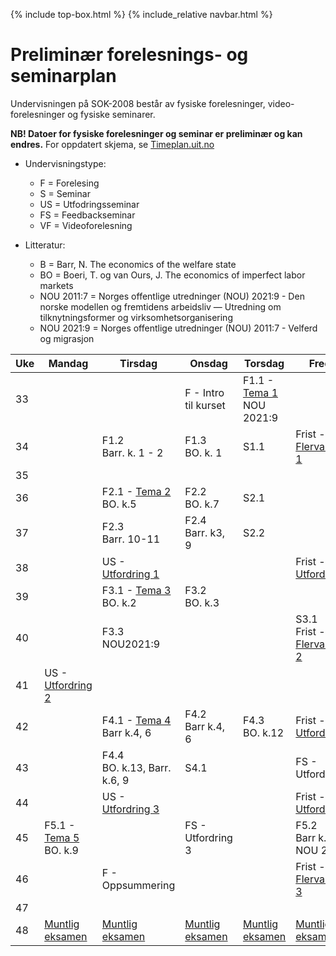 {% include top-box.html %} <!-- Kode for å inkludere boksen på toppen av siden. Se _config.yml for å gjøre endringer. -->
{% include_relative navbar.html %} <!-- Kode for navigasjonsmeny. Se navbar.html for å gjøre endringer. -->
<!-- Gjør endringer under her -->

# Preliminær forelesnings- og seminarplan

Undervisningen på SOK-2008 består av fysiske forelesninger, video-forelesninger og fysiske seminarer. 

**NB! Datoer for fysiske forelesninger og seminar er preliminær og kan endres.** For oppdatert skjema, se [Timeplan.uit.no](https://timeplan.uit.no/emne_timeplan.php?sem=23h&module[]=SOK-2008-1#week-33)
* Undervisningstype:
  * F = Forelesing
  * S = Seminar
  * US = Utfodringsseminar
  * FS = Feedbackseminar
  * VF = Videoforelesning

* Litteratur:
  * B = Barr, N. The economics of the welfare state
  * BO = Boeri, T. og van Ours, J. The economics of imperfect labor markets
  * NOU 2011:7 = Norges offentlige utredninger (NOU) 2021:9 - Den norske modellen og fremtidens arbeidsliv — Utredning om tilknytningsformer og virksomhetsorganisering
  * NOU 2021:9 = Norges offentlige utredninger (NOU) 2011:7 - Velferd og migrasjon

| Uke | Mandag | Tirsdag | Onsdag | Torsdag | Fredag |
| ---|------ | ------- | ------ | ------- | ------ |
| 33 |       |         | F - Intro til kurset | F1.1 - [Tema 1](temaer.md#tema1) <br> NOU 2021:9| |
| 34 |       | F1.2 <br> Barr. k. 1 - 2   | F1.3  <br> BO. k. 1 | S1.1   | Frist - [Flervalgstest 1](innlevering1.md) |
| 35 |       |  | | | |
| 36 |       | F2.1 - [Tema 2](temaer.md#tema2) <br> BO. k.5 | F2.2 <br> BO. k.7  | S2.1   | |
| 37 |       | F2.3 <br> Barr. 10-11   | F2.4  <br> Barr. k3, 9 | S2.2   | |
| 38 |       |US - [Utfordring 1](innlevering2.md)| | | Frist - [Utfordring 1](innlevering2.md)|
| 39 |       | F3.1 - [Tema 3](temaer.md#tema3) <br> BO. k.2| F3.2 <br> BO. k.3| | |
| 40 |       | F3.3 <br> NOU2021:9   |         |       | S3.1 <br> Frist - [Flervalgstest 2](innlevering3.md) |
| 41 | US - [Utfordring 2](innlevering4.md) | | | |  |
| 42 |       |F4.1 - [Tema 4](temaer.md#tema4) <br> Barr k.4, 6  | F4.2 <br> Barr k.4, 6  | F4.3  <br> BO. k.12| Frist -  [Utfordring 2](innlevering4.md) |
| 43 |       |  F4.4 <br> BO. k.13, Barr. k.6, 9  | S4.1 |               | FS - Utfordring 2|
| 44 |        | US - [Utfordring 3](innlevering5.md)|      |      | Frist -  [Utfordring 3](innlevering5.md)|
| 45 | F5.1 - [Tema 5](temaer.md#tema5) <br> BO. k.9 | |FS - Utfordring 3 | | F5.2 <br> Barr k.12, NOU 2011:9 |
| 46 | | F - Oppsummering | | | Frist - [Flervalgstest 3](innlevering6.md)|
| 47 |  | | | | |
| 48 | [Muntlig eksamen](muntligeksamen.md)| [Muntlig eksamen](muntligeksamen.md) |[Muntlig eksamen](muntligeksamen.md)| [Muntlig eksamen](muntligeksamen.md) |  [Muntlig eksamen](muntligeksamen.md) |

